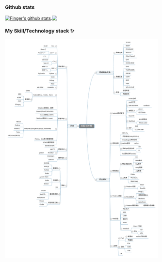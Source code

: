 ### Github stats
<a href="https://github.com/spianmo">
  <img align="center" src="https://github-readme-stats.anuraghazra1.vercel.app/api?username=spianmo&show_icons=true&include_all_commits=true&count_private=true&hide=contribs,prs" alt="Finger's github stats" />
</a>
<a href="https://github.com/spianmo">
  <!-- Change the `github-readme-stats.anuraghazra1.vercel.app` to `github-readme-stats.vercel.app`  -->
  <img align="center" src="https://github-readme-stats.anuraghazra1.vercel.app/api/top-langs/?username=spianmo&count_private=true&layout=compact" />
</a>

### My Skill/Technology stack ✨
![](https://raw.githubusercontent.com/spianmo/spianmo/master/Silk.svg)
